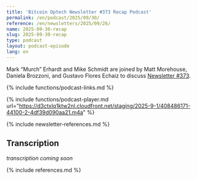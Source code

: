 ```yaml
---
title: 'Bitcoin Optech Newsletter #373 Recap Podcast'
permalink: /en/podcast/2025/09/30/
reference: /en/newsletters/2025/09/26/
name: 2025-09-30-recap
slug: 2025-09-30-recap
type: podcast
layout: podcast-episode
lang: en
---
```

Mark “Murch” Erhardt and Mike Schmidt are joined by Matt Morehouse, Daniela
Brozzoni, and Gustavo Flores Echaiz to discuss [Newsletter #373]({{page.reference}}).

{% include functions/podcast-links.md %}

{% include functions/podcast-player.md url="https://d3ctxlq1ktw2nl.cloudfront.net/staging/2025-9-1/408486171-44100-2-4df39d090aa21.m4a" %}

{% include newsletter-references.md %}

## Transcription

_transcription coming soon_

{% include references.md %}
